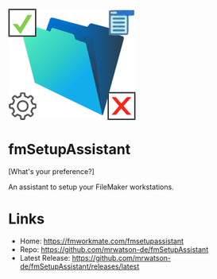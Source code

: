 ![fmSetupAssistant](fmSetupAssistant_Icon.png)

# fmSetupAssistant
[What's your preference?]

An assistant to setup your FileMaker workstations.



# Links

- Home: https://fmworkmate.com/fmsetupassistant
- Repo: https://github.com/mrwatson-de/fmSetupAssistant
- Latest Release: https://github.com/mrwatson-de/fmSetupAssistant/releases/latest